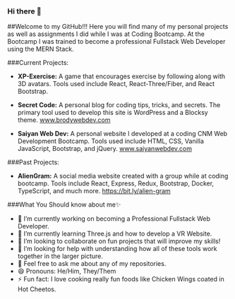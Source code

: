 ### Hi there 👋

##Welcome to my GitHub!!! Here you will find many of my personal projects as well as assignments I did while I was at Coding Bootcamp. At the Bootcamp I was trained to become a professional Fullstack Web Developer using the MERN Stack. 

###Current Projects:
- **XP-Exercise:** A game that encourages exercise by following along with 3D avatars. Tools used include React, React-Three/Fiber, and React Bootstrap.

- **Secret Code:** A personal blog for coding tips, tricks, and secrets. The primary tool used to develop this site is WordPress and a Blocksy theme. www.brodywebdev.com

- **Saiyan Web Dev:** A personal website I developed at a coding CNM Web Development Bootcamp. Tools used include HTML, CSS, Vanilla JavaScript, Bootstrap, and jQuery. www.saiyanwebdev.com

###Past Projects:
- **AlienGram:** A social media website created with a group while at coding bootcamp. Tools include React, Express, Redux, Bootstrap, Docker, TypeScript, and much more. https://bit.ly/alien-gram  

###What You Should know about me✨
- 🔭 I’m currently working on becoming a Professional Fullstack Web Developer.
- 🌱 I’m currently learning Three.js and how to develop a VR Website.  
- 👯 I’m looking to collaborate on fun projects that will improve my skills!
- 🤔 I’m looking for help with understanding how all of these tools work together in the larger picture.
- 💬 Feel free to ask me about any of my repositories.
- 😄 Pronouns: He/Him, They/Them
- ⚡ Fun fact: I love cooking really fun foods like Chicken Wings coated in Hot Cheetos.

